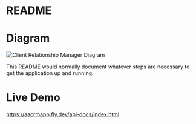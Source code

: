 # README

# Diagram
![Client Relationship Manager Diagram](https://user-images.githubusercontent.com/92178070/202026287-90531e8e-4d82-4043-8d54-9d025bb8c515.PNG)

This README would normally document whatever steps are necessary to get the
application up and running.

# Live Demo
https://aacrmapp.fly.dev/api-docs/index.html
